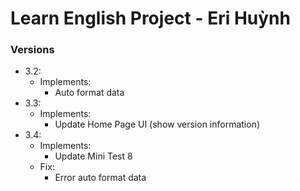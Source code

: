 # Learn English Project - Eri Huỳnh

### Versions

- 3.2:
  - Implements:
    - Auto format data
- 3.3:
  - Implements:
    - Update Home Page UI (show version information)
- 3.4:
  - Implements:
    - Update Mini Test 8
  - Fix:
    - Error auto format data
